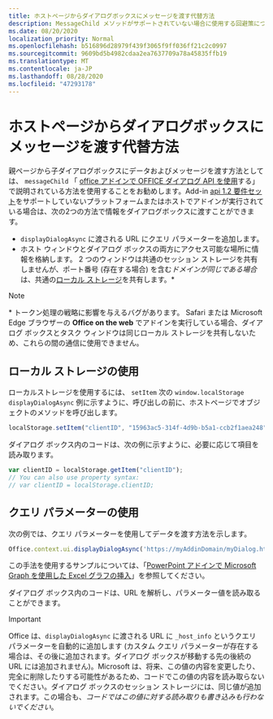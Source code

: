 ```yaml
---
title: ホストページからダイアログボックスにメッセージを渡す代替方法
description: MessageChild メソッドがサポートされていない場合に使用する回避策について説明します。
ms.date: 08/20/2020
localization_priority: Normal
ms.openlocfilehash: b516896d28979f439f3065f9ff036ff21c2c0997
ms.sourcegitcommit: 9609bd5b4982cdaa2ea7637709a78a45835ffb19
ms.translationtype: MT
ms.contentlocale: ja-JP
ms.lasthandoff: 08/28/2020
ms.locfileid: "47293178"
---
```

# <a name="alternative-ways-of-passing-messages-to-a-dialog-box-from-its-host-page"></a>ホストページからダイアログボックスにメッセージを渡す代替方法

親ページから子ダイアログボックスにデータおよびメッセージを渡す方法としては、 `messageChild` 「 [office アドインで OFFICE ダイアログ API を使用](dialog-api-in-office-add-ins.md#pass-information-to-the-dialog-box)する」で説明されている方法を使用することをお勧めします。Add-in [api 1.2 要件セット](../reference/requirement-sets/dialog-api-requirement-sets.md)をサポートしていないプラットフォームまたはホストでアドインが実行されている場合は、次の2つの方法で情報をダイアログボックスに渡すことができます。

- `displayDialogAsync` に渡される URL にクエリ パラメーターを追加します。
- ホスト ウィンドウとダイアログ ボックスの両方にアクセス可能な場所に情報を格納します。 2 つのウィンドウは共通のセッション ストレージを共有しませんが、ポート番号 (存在する場合) を含む*ドメインが同じである場合*は、共通の[ローカル ストレージ](https://www.w3schools.com/html/html5_webstorage.asp)を共有します。\*


> [!NOTE]
> \* トークン処理の戦略に影響を与えるバグがあります。 Safari または Microsoft Edge ブラウザーの **Office on the web** でアドインを実行している場合、ダイアログ ボックスとタスク ウィンドウは同じローカル ストレージを共有しないため、これらの間の通信に使用できません。

## <a name="use-local-storage"></a>ローカル ストレージの使用

ローカルストレージを使用するには、 `setItem` 次の `window.localStorage` `displayDialogAsync` 例に示すように、呼び出しの前に、ホストページでオブジェクトのメソッドを呼び出します。

```js
localStorage.setItem("clientID", "15963ac5-314f-4d9b-b5a1-ccb2f1aea248");
```

ダイアログ ボックス内のコードは、次の例に示すように、必要に応じて項目を読み取ります。

```js
var clientID = localStorage.getItem("clientID");
// You can also use property syntax:
// var clientID = localStorage.clientID;
```

## <a name="use-query-parameters"></a>クエリ パラメーターの使用

次の例では、クエリ パラメーターを使用してデータを渡す方法を示します。

```js
Office.context.ui.displayDialogAsync('https://myAddinDomain/myDialog.html?clientID=15963ac5-314f-4d9b-b5a1-ccb2f1aea248');
```

この手法を使用するサンプルについては、「[PowerPoint アドインで Microsoft Graph を使用した Excel グラフの挿入](https://github.com/OfficeDev/PowerPoint-Add-in-Microsoft-Graph-ASPNET-InsertChart)」を参照してください。

ダイアログ ボックス内のコードは、URL を解析し、パラメーター値を読み取ることができます。

> [!IMPORTANT]
> Office は、`displayDialogAsync` に渡される URL に `_host_info` というクエリ パラメーターを自動的に追加します (カスタム クエリ パラメーターが存在する場合は、その後に追加されます。ダイアログ ボックスが移動する先の後続の URL には追加されません)。Microsoft は、将来、この値の内容を変更したり、完全に削除したりする可能性があるため、コードでこの値の内容を読み取らないでください。ダイアログ ボックスのセッション ストレージには、同じ値が追加されます。この場合も、*コードではこの値に対する読み取りも書き込みも行わないでください*。
